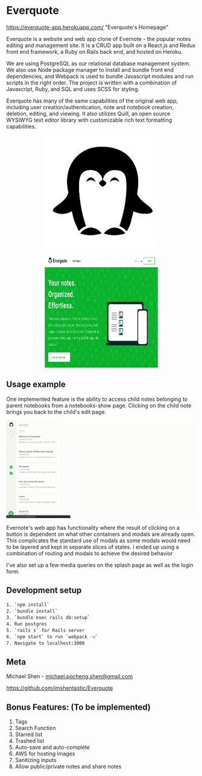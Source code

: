 # Everquote
https://everquote-app.herokuapp.com/ "Everquote's Homepage"

Everquote is a website and web app clone of Evernote - the popular notes editing and management site. It is a CRUD app built on a React.js and Redux front end framework, a Ruby on Rails back end, and hosted on Heroku. 

We are using PostgreSQL as our relational database management system. We also use Node package manager to install and bundle front end dependencies, and Webpack is used to bundle Javascript modules and run scripts in the right order. The project is written with a combination of Javascript, Ruby, and SQL and uses SCSS for styling. 

Everquote has many of the same capabilities of the original web app, including user creation/authentication, note and notebook creation, deletion, editing, and viewing. It also utilizes Quill, an open source  WYSIWYG text editor library with customizable rich text formatting capabilities. 
<p align="center">
    <img width="300px" height="300px" src="https://github.com/imshentastic/Everquote/blob/master/docs/penguin-icon.png" alt="Everquote icon">
</p>

<p align="center">
    <img width="300px" height="300px" src="https://github.com/imshentastic/Everquote/blob/master/docs/splash.png" alt="Everquote splash">
</p>

## Usage example
One implemented feature is the ability to access child notes belonging to parent notebooks from a notebooks-show page. Clicking on the child note brings you back to the child's edit page.

<p align="center">
    <img src="https://github.com/imshentastic/Everquote/blob/master/docs/notebook-functionality.gif" alt="Everquote icon">
</p>

Evernote's web app has functionality where the result of clicking on a button is dependent on what other containers and modals are already open. This complicates the standard use of modals as some modals would need to be layered and kept in separate slices of states. I ended up using a combination of routing and modals to achieve the desired behavior

I've also set up a few media queries on the splash page as well as the login form. 



## Development setup
```sh
1. `npm install`
2. `bundle install`
3. `bundle exec rails db:setup`
4. Run postgres
5. `rails s` for Rails server
6. `npm start` to run `webpack -w`
7. Navigate to localhost:3000
```

## Meta
Michael Shen - michael.pocheng.shen@gmail.com

https://github.com/imshentastic/Everquote

## Bonus Features: (To be implemented)
1. Tags
2. Search Function
3. Starred list
4. Trashed list
5. Auto-save and auto-complete
6. AWS for hosting images
7. Sanitizing inputs
8. Allow public/private notes and share notes
